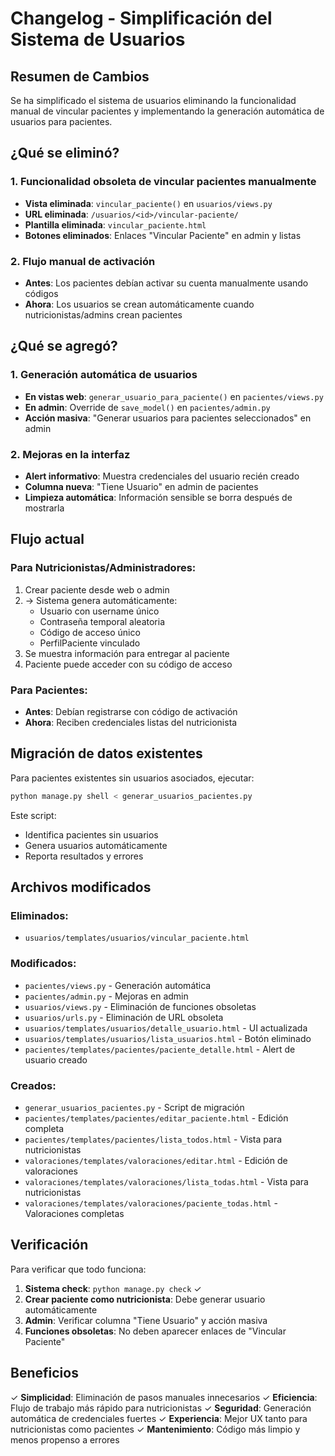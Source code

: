 # Changelog - Simplificación del Sistema de Usuarios

## Resumen de Cambios

Se ha simplificado el sistema de usuarios eliminando la funcionalidad manual de vincular pacientes y implementando la generación automática de usuarios para pacientes.

## ¿Qué se eliminó?

### 1. Funcionalidad obsoleta de vincular pacientes manualmente
- **Vista eliminada**: `vincular_paciente()` en `usuarios/views.py`
- **URL eliminada**: `/usuarios/<id>/vincular-paciente/`
- **Plantilla eliminada**: `vincular_paciente.html`
- **Botones eliminados**: Enlaces "Vincular Paciente" en admin y listas

### 2. Flujo manual de activación
- **Antes**: Los pacientes debían activar su cuenta manualmente usando códigos
- **Ahora**: Los usuarios se crean automáticamente cuando nutricionistas/admins crean pacientes

## ¿Qué se agregó?

### 1. Generación automática de usuarios
- **En vistas web**: `generar_usuario_para_paciente()` en `pacientes/views.py`
- **En admin**: Override de `save_model()` en `pacientes/admin.py`
- **Acción masiva**: "Generar usuarios para pacientes seleccionados" en admin

### 2. Mejoras en la interfaz
- **Alert informativo**: Muestra credenciales del usuario recién creado
- **Columna nueva**: "Tiene Usuario" en admin de pacientes
- **Limpieza automática**: Información sensible se borra después de mostrarla

## Flujo actual

### Para Nutricionistas/Administradores:
1. Crear paciente desde web o admin
2. → Sistema genera automáticamente:
   - Usuario con username único
   - Contraseña temporal aleatoria
   - Código de acceso único
   - PerfilPaciente vinculado
3. Se muestra información para entregar al paciente
4. Paciente puede acceder con su código de acceso

### Para Pacientes:
- **Antes**: Debían registrarse con código de activación
- **Ahora**: Reciben credenciales listas del nutricionista

## Migración de datos existentes

Para pacientes existentes sin usuarios asociados, ejecutar:

```bash
python manage.py shell < generar_usuarios_pacientes.py
```

Este script:
- Identifica pacientes sin usuarios
- Genera usuarios automáticamente
- Reporta resultados y errores

## Archivos modificados

### Eliminados:
- `usuarios/templates/usuarios/vincular_paciente.html`

### Modificados:
- `pacientes/views.py` - Generación automática
- `pacientes/admin.py` - Mejoras en admin
- `usuarios/views.py` - Eliminación de funciones obsoletas
- `usuarios/urls.py` - Eliminación de URL obsoleta
- `usuarios/templates/usuarios/detalle_usuario.html` - UI actualizada
- `usuarios/templates/usuarios/lista_usuarios.html` - Botón eliminado
- `pacientes/templates/pacientes/paciente_detalle.html` - Alert de usuario creado

### Creados:
- `generar_usuarios_pacientes.py` - Script de migración
- `pacientes/templates/pacientes/editar_paciente.html` - Edición completa
- `pacientes/templates/pacientes/lista_todos.html` - Vista para nutricionistas
- `valoraciones/templates/valoraciones/editar.html` - Edición de valoraciones
- `valoraciones/templates/valoraciones/lista_todas.html` - Vista para nutricionistas
- `valoraciones/templates/valoraciones/paciente_todas.html` - Valoraciones completas

## Verificación

Para verificar que todo funciona:

1. **Sistema check**: `python manage.py check` ✓
2. **Crear paciente como nutricionista**: Debe generar usuario automáticamente
3. **Admin**: Verificar columna "Tiene Usuario" y acción masiva
4. **Funciones obsoletas**: No deben aparecer enlaces de "Vincular Paciente"

## Beneficios

✓ **Simplicidad**: Eliminación de pasos manuales innecesarios
✓ **Eficiencia**: Flujo de trabajo más rápido para nutricionistas
✓ **Seguridad**: Generación automática de credenciales fuertes
✓ **Experiencia**: Mejor UX tanto para nutricionistas como pacientes
✓ **Mantenimiento**: Código más limpio y menos propenso a errores

